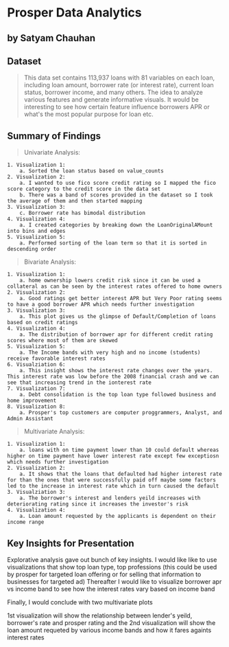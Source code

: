 # Prosper Data Analytics
## by Satyam Chauhan


## Dataset

> This data set contains 113,937 loans with 81 variables on each loan, including loan amount, borrower rate (or interest rate), current loan status, borrower income, and many others. The idea to analyze various features and generate informative visuals. It would be interesting to see how certain feature influence borrowers APR or what's the most popular purpose for loan etc. 

## Summary of Findings

> Univariate Analysis:

    1. Visualization 1:
        a. Sorted the loan status based on value_counts
    2. Visualization 2:
        a. I wanted to use fico score credit rating so I mapped the fico score category to the credit score in the data set
        b. There was a band of scores provided in the dataset so I took the average of them and then started mapping
    3. Visualization 3:
        c. Borrower rate has bimodal distribution 
    4. Visualization 4:
        a. I created categories by breaking down the LoanOriginalAMount into bins and edges
    5. Visualization 5:
        a. Performed sorting of the loan term so that it is sorted in descending order

> Bivariate Analysis:

    1. Visualization 1:
        a. home ownership lowers credit risk since it can be used a collateral as can be seen by the interest rates offered to home owners
    2. Visualization 2:
        a. Good ratings get better interest APR but Very Poor rating seems to have a good borrower APR which needs further investigation
    3. Visualization 3:
        a. This plot gives us the glimpse of Default/Completion of loans based on credit ratings
    4. Visualization 4:
        a. The distribution of borrower apr for different credit rating scores where most of them are skewed
    5. Visualization 5:
        a. The Income bands with very high and no income (students) receive favorable interest rates
    6. Visualziation 6:
        a. This insight shows the interest rate changes over the years. This interest rate was low before the 2008 financial crash and we can see that increasing trend in the ionterest rate
    7. Visualization 7:
        a. Debt consolidation is the top loan type followed business and home improvement
    8. Visualization 8:
        a. Prosper's top customers are computer proggrammers, Analyst, and Admin Assistant
        
> Multivariate Analysis: 

    1. Visualization 1:
        a. loans with on time payment lower than 10 could default whereas higher on time payment have lower interest rate except few exceptiosn which needs further investigation
    2. Visualization 2:
        a. It shows that the loans that defaulted had higher interest rate for than the ones that were successfully paid off maybe some factors led to the increase in interest rate which in turn caused the default
    3. Visualziation 3:
        a. The borrower's interest and lenders yeild increases with deteriorating rating since it increases the investor's risk
    4. Visualization 4:
        a. Loan amount requested by the applicants is dependent on their income range
        
## Key Insights for Presentation

Explorative analysis gave out bunch of key insights. I would like like to use visualizations that show top loan type, top professions (this could be used by prosper for targeted loan offering or for selling that information to businesses for targeted ad) Thereafter I would like to visualize borrower apr vs income band to see how the interest rates vary based on income band 

Finally, I would conclude with two multivariate plots

1st visualization will show the relationship between lender's yeild, borrower's rate and prosper rating and the 2nd visualization will show the loan amount requeted by various income bands and how it fares againts interest rates 
